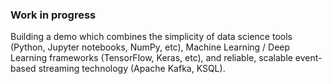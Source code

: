 ### Work in progress

Building a demo which combines the simplicity of data science tools (Python, Jupyter notebooks, NumPy, etc), Machine Learning / Deep Learning frameworks (TensorFlow, Keras, etc), and reliable, scalable event-based streaming technology (Apache Kafka, KSQL).
